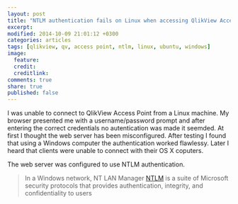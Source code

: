 ```yaml
---
layout: post
title: "NTLM authentication fails on Linux when accessing QlikView Access Point"
excerpt: 
modified: 2014-10-09 21:01:12 +0300
categories: articles
tags: [qlikview, qv, access point, ntlm, linux, ubuntu, windows]
image:
  feature: 
  credit: 
  creditlink: 
comments: true
share: true
published: false
---
```


I was unable to connect to QlikView Access Point from a Linux machine. My browser presented me with a username/password prompt and after entering the correct credentials no autentication was made it seemded. At first I thought the web server has been misconfigured. After testing I found that using a Windows computer the authentication worked flawlessy. Later I heard that clients were unable to connect with their OS X coputers.

The web server was configured to use NTLM authentication.

> In a Windows network, NT LAN Manager [NTLM](https://en.wikipedia.org/wiki/NT_LAN_Manager "NTLM Wikipedia page") is a suite of Microsoft security protocols that provides authentication, integrity, and confidentiality to users